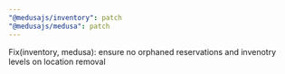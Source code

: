 ```yaml
---
"@medusajs/inventory": patch
"@medusajs/medusa": patch
---
```


Fix(inventory, medusa): ensure no orphaned reservations and invenotry levels on location removal
